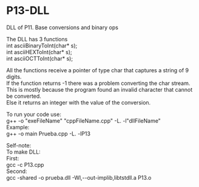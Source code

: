 # P13-DLL
DLL of P11. Base conversions and binary ops

The DLL has 3 functions  
int asciiBinaryToInt(char* s);  
int asciiHEXToInt(char* s);  
int asciiOCTToInt(char* s);  
  
All the functions receive a pointer of type char that captures a string of 9 digits.  
If the function returns -1 there was a problem converting the char stream. This is mostly because the program found an invalid character that cannot be converted.  
Else it returns an integer with the value of the conversion.  
  
To run your code use:  
g++ -o "exeFileName" "cppFileName.cpp" -L. -l"dllFileName"  
Example:  
g++ -o main Prueba.cpp -L. -lP13  
  
Self-note:  
To make DLL:  
First:  
gcc -c P13.cpp  
Second:  
gcc -shared -o prueba.dll -Wl,--out-implib,libtstdll.a P13.o
